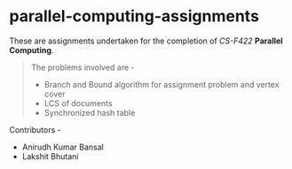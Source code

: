 # parallel-computing-assignments

These are assignments undertaken for the completion of *CS-F422* **Parallel Computing**.    

>The problems involved are - 
>* Branch and Bound algorithm for assignment problem and vertex cover
>* LCS of documents
>* Synchronized hash table

Contributors - 
* Anirudh Kumar Bansal
* Lakshit Bhutani
